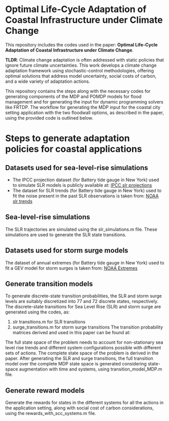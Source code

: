 # Optimal Life-Cycle Adaptation of Coastal Infrastructure under Climate Change
This repository includes the codes used in the paper: **Optimal Life-Cycle Adaptation of Coastal Infrastructure under Climate Change**.

**TLDR**: Climate change adaptation is often addressed with static policies that ignore future climate uncertainties. This work develops a climate change adaptation framework using stochastic-control methodologies, offering optimal solutions that address model uncertainty, social costs of carbon, and a wide variety of adaptation actions.

This repository contains the steps along with the necessary codes for generating components of the MDP and POMDP models for flood management and for generating the input
for dynamic programming solvers like FRTDP.  The workflow for generating the MDP input for the coastal city setting application with the two floodwall options, as described in the paper, using the provided code is outlined below.

# Steps to generate adaptation policies for coastal applications
## Datasets used for sea-level-rise simulations
- The IPCC projection dataset (for Battery tide gauge in New York) used to simulate SLR models is publicly available at: [IPCC slr projections](https://zenodo.org/records/6382554)
- The dataset for SLR trends (for Battery tide gauge in New York) used to fit the noise present in the past SLR observations is taken from: [NOAA slr trends](https://tidesandcurrents.noaa.gov/sltrends/sltrends_station.shtml?id=8518750)
## Sea-level-rise simulations
The SLR trajectories are simulated using the slr_simulations.m file. These simulations are used to generate the SLR state transitions.

## Datasets used for storm surge models
The dataset of annual extremes (for Battery tide gauge in New York) used to fit a GEV model for storm surges is taken from: [NOAA Extremes](https://tidesandcurrents.noaa.gov/est/est_station.shtml?stnid=8518750)

## Generate transition models
To generate discrete-state transition probabilities, the SLR and storm surge levels are suitably discretized into 77 and 72 discrete states, respectively. The discrete-state transitions for Sea Level Rise (SLR) and storm surge are generated using the codes, as:
1. slr transitions.m for SLR transitions
2. surge_transitions.m for storm surge transitions
The transition probability matrices derived and used in this paper can be found at:

The full state space of the problem needs to account for non-stationary sea level rise trends and different system configurations possible with different sets of actions. The complete state space of the problem is derived in the paper. 
After generating the SLR and surge transitions, the full transition model over the complete MDP state space is generated considering state-space augmentation with time and systems, using transition_model_MDP.m file.

## Generate reward models
Generate the rewards for states in the different systems for all the actions in the application setting, along with social cost of carbon considerations, using the rewards_with_scc_systems.m file.
